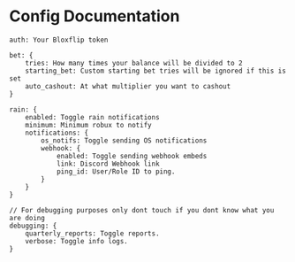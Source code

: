 # Config Documentation

    auth: Your Bloxflip token
    
    bet: {
        tries: How many times your balance will be divided to 2
        starting_bet: Custom starting bet tries will be ignored if this is set
        auto_cashout: At what multiplier you want to cashout
    }

    rain: {
        enabled: Toggle rain notifications
        minimum: Minimum robux to notify
        notifications: {
            os_notifs: Toggle sending OS notifications
            webhook: {
                enabled: Toggle sending webhook embeds
                link: Discord Webhook link
                ping_id: User/Role ID to ping.
            }
        }
    }

    // For debugging purposes only dont touch if you dont know what you are doing
    debugging: {
        quarterly_reports: Toggle reports.
        verbose: Toggle info logs.
    }